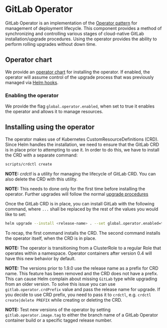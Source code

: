 # GitLab Operator

GitLab Operator is an implementation of the [Operator pattern](https://coreos.com/blog/introducing-operators.html)
for management of deployment lifecycle. This component provides a method of synchronizing and controlling various
stages of cloud-native GitLab installation/upgrade procedures. Using the operator provides the ability to perform
rolling upgrades without down time.

## Operator chart

We provide an [operator chart](https://gitlab.com/gitlab-org/charts/gitlab/tree/master/charts/gitlab/charts/operator)
for installing the operator. If enabled, the operator will assume control of the upgrade process that was previously
managed via [Helm hooks](https://helm.sh/docs/developing_charts/#hooks).

### Enabling the operator

We provide the flag `global.operator.enabled`, when set to true it enables the operator and allows it to manage
resources.

## Installing using the operator

The operator makes use of Kubernetes CustomResourceDefinitions (CRD). Since Helm handles the installation, we need to
ensure that the GitLab CRD is in place prior to attempting to use it. In order to do this, we have to install the CRD
with a separate command:

```bash
scripts/crdctl create
```

**NOTE:** _crdctl_ is a utility for managing the lifecycle of GitLab CRD. You can also delete the CRD with this utility.

**NOTE:** This needs to done only for the first time before installing the operator. Further upgrades will follow the
normal [upgrade procedures](./upgrade.md)

Once the GitLab CRD is in place, you can install GitLab with the following command, where `...` shall be replaced by
the rest of the values you would like to set:

```bash
helm upgrade --install <release-name> . --set global.operator.enabled=true ...
```

To recap, the first command installs the CRD. The second command installs the operator itself, when the CRD is in place.

**NOTE:** The operator is transitioning from a ClusterRole to a regular Role that operates within a namespace. Operator
containers after version 0.4 will have this new behavior by default.

**NOTE:** The versions prior to 1.9.0 use the release name as a prefix for CRD name. This feature has been removed and
the CRD does not have a prefix. This can cause Helm complain about missing `GitLab` type while upgrading from an older
version. To solve this issue you can use `gitlab.operator.crdPrefix` value and pass the release name for upgrade. If you
decide to use CRD prefix, you need to pass it to `crdctl`, e.g. `crdctl create|delete PREFIX` while creating or deleting
the CRD.

**NOTE:** Test new versions of the operator by setting `gitlab.operator.image.tag` to either the branch name of a GitLab
Operator container build or a specific tagged release number.
